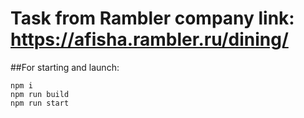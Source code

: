# Task from Rambler company link: https://afisha.rambler.ru/dining/

##For starting and launch:

```
npm i
npm run build
npm run start

```